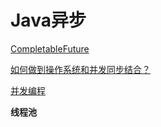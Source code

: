 # Java异步

[CompletableFuture](https://mp.weixin.qq.com/s?__biz=MzIwMzY1OTU1NQ==&mid=2247493364&idx=1&sn=5c6e84401232b7b92c815db685ccc5dc&chksm=96cea6b8a1b92fae247e4652183c6363663f03c8088fb881774db65de411a8bff036eeee9f64&mpshare=1&scene=23&srcid=07306oKZyDWz5eRUgw4vYsi1&sharer_sharetime=1596106252618&sharer_shareid=5e9a66a8e88b75ba906c413be7d38579%23rd)

[如何做到操作系统和并发同步结合？](https://zhuanlan.zhihu.com/p/181462577)

[并发编程](https://zhuanlan.zhihu.com/p/180402088)

**线程池**

> 
